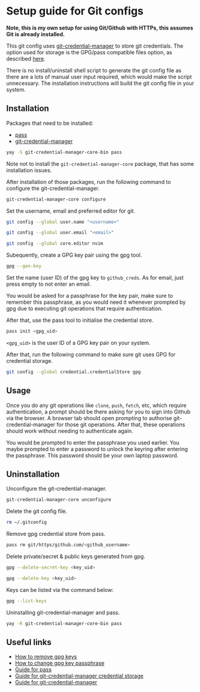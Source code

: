 # Setup guide for Git configs


**Note, this is my own setup for using Git/Github with HTTPs, this assumes Git is already installed.**

This git config uses [git-credential-manager](https://github.com/GitCredentialManager/git-credential-manager) to store git credentials. The option used for storage is the GPG/pass compatible files option, as described [here](https://github.com/GitCredentialManager/git-credential-manager/blob/main/docs/credstores.md).

There is no install/uninstall shell script to generate the git config file as there are a lots of manual user input required, which would make the script unnecessary. The installation instructions will build the git config file in your system.

## Installation

Packages that need to be installed:
- [pass](https://www.passwordstore.org/)
- [git-credential-manager](https://github.com/GitCredentialManager/git-credential-manager)

```sh
yay -S git-credential-manager-core-bin pass
```
Note not to install the `git-credential-manager-core` package, that has some installation issues.

After installation of those packages, run the following command to configure the git-credential-manager.
```sh
git-credential-manager-core configure
```

Set the username, email and preferred editor for git.
```sh
git config --global user.name "<username>"

git config --global user.email "<email>"

git config --global core.editor nvim
```

Subequently, create a GPG key pair using the gpg tool.
```sh
gpg --gen-key
```
Set the name (user ID) of the gpg key to `github_creds`. As for email, just press empty to not enter an email.

You would be asked for a passphrase for the key pair, make sure to remember this passphrase, as you would need it whenever prompted by gpg due to executing git operations that require authentication.

After that, use the pass tool to initialise the credential store.
```sh
pass init <gpg_uid>
```
`<gpg_uid>` is the user ID of a GPG key pair on your system.

After that, run the following command to make sure git uses GPG for credential storage.
```sh
git config --global credential.credentialStore gpg
```

## Usage

Once you do any git operations like `clone`, `push`, `fetch`, etc, which require authentication, a prompt should be there asking for you to sign into Github via the browser. A browser tab should open prompting to authorise git-credential-manager for those git operations. After that, these operations should work without needing to authenticate again.

You would be prompted to enter the passphrase you used earlier. You maybe prompted to enter a password to unlock the keyring after entering the passphrase. This password should be your own laptop password.

## Uninstallation

Unconfigure the git-credential-manager.
```sh
git-credential-manager-core unconfigure
```
Delete the git config file.
```sh
rm ~/.gitconfig
```
Remove gpg credential store from pass.
```sh
pass rm git/https/github.com/<github_username>
```
Delete private/secret & public keys generated from gpg.
```sh
gpg --delete-secret-key <key_uid>

gpg --delete-key <key_uid>
```
Keys can be listed via the command below:
```sh
gpg --list-keys
```
Uninstalling git-credential-manager and pass.
```sh
yay -R git-credential-manager-core-bin pass
```
## Useful links

- [How to remove gpg keys](https://blog.chapagain.com.np/gpg-remove-keys-from-your-public-keyring/)
- [How to change gpg key passphrase](https://blog.chapagain.com.np/gpg-how-to-change-edit-private-key-passphrase/)
- [Guide for pass](https://www.passwordstore.org/)
- [Guide for git-credential-manager credential storage](https://github.com/GitCredentialManager/git-credential-manager/blob/main/docs/credstores.md)
- [Guide for git-credential-manager](https://github.com/GitCredentialManager/git-credential-manager)


